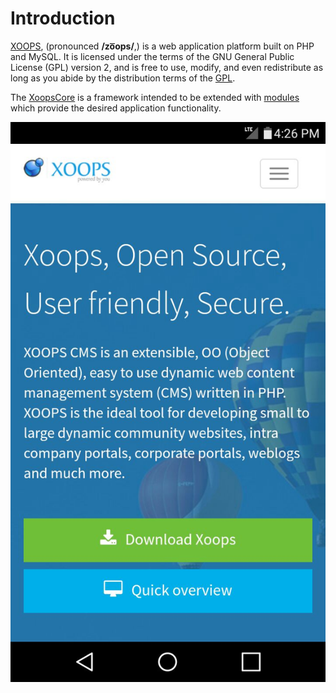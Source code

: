 # Introduction

[XOOPS](https://xoops.org), \(pronounced **/zo͞ops/**,\) is a web application platform built on PHP and MySQL. It is licensed under the terms of the GNU General Public License \(GPL\) version 2, and is free to use, modify, and even redistribute as long as you abide by the distribution terms of the [GPL](http://www.gnu.org/licenses/gpl-2.0.html).

The [XoopsCore](https://github.com/XOOPS/XoopsCore25) is a framework intended to be extended with [modules](https://github.com/XoopsModules25x) which provide the desired application functionality.

![Xoops.org on Mobile](../../.gitbook/assets/xoops-on-mobile.png)

